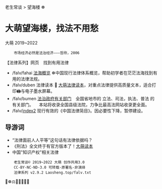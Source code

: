 老生常谈 > 望海楼 ☸️

大萌望海楼，找法不用愁
======================
大萌 2019~2022

		市场经济必然是法治经济———哲欣，2006

【法律系列】网页　找到有用法律  

  + /falv/fahai [法海概览](./fahai) ☸️中国现行法律体系概览，帮助初学者在茫茫法海找到有用的法律法规。
  + /falv/duben 法律读本 💎 [大萌法律读本](./duben)，对重点法律提供高质量文本，适合打印🖨与电子墨水屏幕。
  + /falv/bumen [法治政府有关部门](./bumen)　全国省地市的 立法、司法，执法、普法 的有关部门。 　本站将收录全国县级法院，力争比最高法网站收录更全面。
  + /falv/[index2](./index2) 现行有效的《中国法律简目》。因必要性下降，暂停建设。


导游词
------

+ “法律面前人人平等”这句话有法律依据吗？
+ 《刑法》全文终于有官方版本了！[大萌读本](https://laosheng.top/falv/duben/2020-xingfa.txt)
+ 中国"知识产权"相关法律 

```
	老生常谈© 2019~2022 大萌 创作共用3.0
	CC-BY-NC-ND-3.0 可转载-原署名-非演绎
	法律系列 v2.9.2	Laosheng.top/falv.txt
```

📑☸️⚖️📕📘📗📙📖
